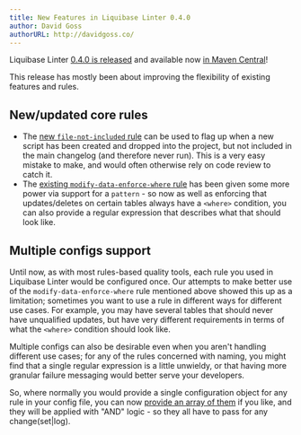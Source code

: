 ```yaml
---
title: New Features in Liquibase Linter 0.4.0
author: David Goss
authorURL: http://davidgoss.co/
---
```


Liquibase Linter [0.4.0 is released](https://github.com/whiteclarkegroup/liquibase-linter/releases/tag/0.4.0) and available now [in Maven Central](https://search.maven.org/artifact/com.whiteclarkegroup/liquibase-linter/0.4.0/jar)!

This release has mostly been about improving the flexibility of existing features and rules.

<!--truncate-->

## New/updated core rules

- The [new `file-not-included` rule](../../../../docs/rules/file-not-included) can be used to flag up when a new script has been created and dropped into the project, but not included in the main changelog (and therefore never run). This is a very easy mistake to make, and would often otherwise rely on code review to catch it.
- The [existing `modify-data-enforce-where` rule](../../../../docs/rules/modify-data-enforce-where) has been given some more power via support for a `pattern` - so now as well as enforcing that updates/deletes on certain tables always have a `<where>` condition, you can also provide a regular expression that describes what that should look like.

## Multiple configs support

Until now, as with most rules-based quality tools, each rule you used in Liquibase Linter would be configured once. Our attempts to make better use of the `modify-data-enforce-where` rule mentioned above showed this up as a limitation; sometimes you want to use a rule in different ways for different use cases. For example, you may have several tables that should never have unqualified updates, but have very different requirements in terms of what the `<where>` condition should look like.

Multiple configs can also be desirable even when you aren't handling different use cases; for any of the rules concerned with naming, you might find that a single regular expression is a little unwieldy, or that having more granular failure messaging would better serve your developers.

So, where normally you would provide a single configuration object for any rule in your config file, you can now [provide an array of them](../../../../docs/rules/#multiple-configs) if you like, and they will be applied with "AND" logic - so they all have to pass for any change(set|log).




